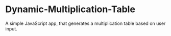 # Dynamic-Multiplication-Table
A simple JavaScript app, that generates a multiplication table based on user input.
